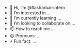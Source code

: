 - 👋 Hi, I’m @flasharbai-intern
- 👀 I’m interested in ...
- 🌱 I’m currently learning ...
- 💞️ I’m looking to collaborate on ...
- 📫 How to reach me ...
- 😄 Pronouns: ...
- ⚡ Fun fact: ...

<!---
flasharbai-intern/flasharbai-intern is a ✨ special ✨ repository because its `README.md` (this file) appears on your GitHub profile.
You can click the Preview link to take a look at your changes.
--->
